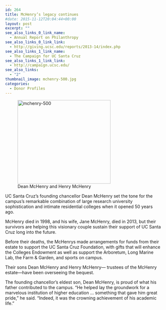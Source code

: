 ```yaml
---
id: 264
title: McHenry’s legacy continues
#date: 2015-11-12T20:04:44+00:00
layout: post
excerpt: ""
see_also_links_0_link_name:
  - Annual Report on Philanthropy
see_also_links_0_link_link:
  - http://giving.ucsc.edu/reports/2013-14/index.php
see_also_links_1_link_name:
  - The Campaign for UC Santa Cruz
see_also_links_1_link_link:
  - http://campaign.ucsc.edu/
see_also_links:
  - "2"
thumbnail_image: mchenry-500.jpg
categories:
  - Donor Profiles
---
```

<figure id="attachment_265" style="width: 300px" class="wp-caption alignright"><img class="size-medium wp-image-265" src="http://live-ucsc-giving.pantheonsite.io/wp-content/uploads/2017/08/mchenry-500-300x269.jpg" alt="mchenry-500" width="300" height="269" srcset="https://ucsc-giving.lndo.site/wp-content/uploads/2017/08/mchenry-500-300x269.jpg 300w, https://ucsc-giving.lndo.site/wp-content/uploads/2017/08/mchenry-500.jpg 500w" sizes="(max-width: 300px) 100vw, 300px" /><figcaption class="wp-caption-text">Dean McHenry and Henry McHenry</figcaption></figure> 

UC Santa Cruz’s founding chancellor Dean McHenry set the tone for the campus’s remarkable combination of large research university sophistication and intimate residential colleges when it opened 50 years ago.

McHenry died in 1998, and his wife, Jane McHenry, died in 2013, but their survivors are helping this visionary couple sustain their support of UC Santa Cruz long into the future.

Before their deaths, the McHenrys made arrangements for funds from their estate to support the UC Santa Cruz Foundation, with gifts that will enhance the Colleges Endowment as well as support the Arboretum, Long Marine Lab, the Farm & Garden, and sports on campus.

Their sons Dean McHenry and Henry McHenry— trustees of the McHenry estate—have been overseeing the bequest.

The founding chancellor’s eldest son, Dean McHenry, is proud of what his father contributed to the campus. “He helped lay the groundwork for a marvelous institution of higher education … something that gave him great pride,” he said. “Indeed, it was the crowning achievement of his academic life.”
